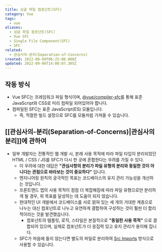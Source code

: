 ```yaml
---
title: 싱글 파일 컴포넌트(SFC)
category: Vue
tags:
  - vue
aliases:
  - 싱글 파일 컴포넌트(SFC)
  - Vue SFC
  - Single File Component(SFC)
  - SFC
related:
  - 관심사의-분리(Separation-of-Concerns)
created: 2022-08-09T06:25:00.000Z
updated: 2022-09-06T14:00:07.305Z
---
```


<Metadata />

## 작동 방식

- Vue SFC는 프레임워크 파일 형식이며, [@vue/compiler-sfc](https://github.com/vuejs/core/tree/main/packages/compiler-sfc)를 통해 표준 JavaScript와 CSS로 미리 컴파일 되어있어야 합니다.
- 컴파일된 SFC는 표준 JavaScript(ES) 모듈입니다.
  - 즉, 적절한 빌드 설정으로 SFC를 모듈처럼 가져올 수 있습니다.

## [[관심사의-분리(Separation-of-Concerns)|관심사의 분리]]에 관하여

- 일부 개발자는 전통적인 웹 개발 시, 본래 사용 목적에 따라 파일 타입이 분리되었던 HTML / CSS / JS를 SFC가 다시 한 곳에 혼합한다는 우려를 가질 수 있다.
  - 이 우려에 대한 대답은 **"관심사항의 분리가 파일 유형의 분리와 동일한 것이 아니다는 관점으로 바라보는 것이 중요하다"** 입니다.
  - 엔지니어링 원칙의 궁극적인 목표는 코드베이스의 유지 관리 가능성을 개선하는 것입니다.
  - 프론트엔드 앱의 사용 목적이 점점 더 복잡해짐에 따라 파일 유형으로만 분리하게 될 경우, 위 목표를 달성하는 데 도움이 되지 않습니다.
  - 현대적인 UI 개발에서 코드베이스를 서로 얽혀 있는 세 개의 거대한 계층으로 나누는 대신 컴포넌트로 나누고 유연하게 결합하여 구성하는 것이 훨씬 더 합리적이라는 것을 발견했습니다.
    - 컴포넌트의 템플릿, 로직, 스타일은 본질적으로 **"동일한 사용 목적"** 으로 결합되어 있으며, 실제로 컴포넌트가 더 응집력 있고 유지 관리가 용이해 집니다.
  - SFC가 마음에 들지 않는다면 별도의 파일로 분리하여 [Src Imports](https://vuejs.org/api/sfc-spec.html#src-imports) 방식으로 사용할 수 있습니다.
